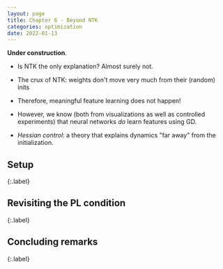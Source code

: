 ```yaml
---
layout: page
title: Chapter 6 - Beyond NTK
categories: optimization
date: 2022-01-13
---
```



**Under construction**.


* Is NTK the only explanation? Almost surely not.

* The crux of NTK: weights don't move very much from their (random) inits

* Therefore, meaningful feature learning does not happen!

* However, we know (both from visualizations as well as controlled experiments) that neural networks *do* learn features using GD.

* *Hessian control*: a theory that explains dynamics "far away" from the initialization.

## Setup
{:.label}

## Revisiting the PL condition
{:.label}


## Concluding remarks
{:.label}
